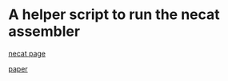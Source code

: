 # A helper script to run the necat assembler

[necat page](https://github.com/xiaochuanle/NECAT)

[paper](https://www.nature.com/articles/s41467-020-20236-7)
